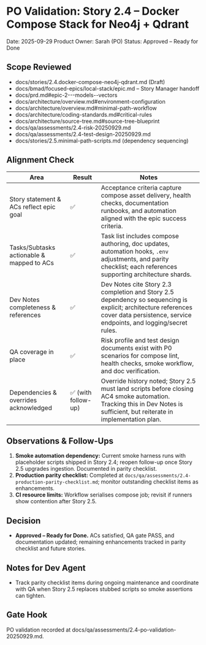 # PO Validation: Story 2.4 – Docker Compose Stack for Neo4j + Qdrant

Date: 2025-09-29
Product Owner: Sarah (PO)
Status: Approved – Ready for Done

## Scope Reviewed
- docs/stories/2.4.docker-compose-neo4j-qdrant.md (Draft)
- docs/bmad/focused-epics/local-stack/epic.md – Story Manager handoff
- docs/prd.md#epic-2---models--vectors
- docs/architecture/overview.md#environment-configuration
- docs/architecture/overview.md#minimal-path-workflow
- docs/architecture/coding-standards.md#critical-rules
- docs/architecture/source-tree.md#source-tree-blueprint
- docs/qa/assessments/2.4-risk-20250929.md
- docs/qa/assessments/2.4-test-design-20250929.md
- docs/stories/2.5.minimal-path-scripts.md (dependency sequencing)

## Alignment Check

| Area | Result | Notes |
| --- | --- | --- |
| Story statement & ACs reflect epic goal | ✅ | Acceptance criteria capture compose asset delivery, health checks, documentation runbooks, and automation aligned with the epic success criteria. |
| Tasks/Subtasks actionable & mapped to ACs | ✅ | Task list includes compose authoring, doc updates, automation hooks, `.env` adjustments, and parity checklist; each references supporting architecture shards. |
| Dev Notes completeness & references | ✅ | Dev Notes cite Story 2.3 completion and Story 2.5 dependency so sequencing is explicit; architecture references cover data persistence, service endpoints, and logging/secret rules. |
| QA coverage in place | ✅ | Risk profile and test design documents exist with P0 scenarios for compose lint, health checks, smoke workflow, and doc verification. |
| Dependencies & overrides acknowledged | ✅ (with follow-up) | Override history noted; Story 2.5 must land scripts before closing AC4 smoke automation. Tracking this in Dev Notes is sufficient, but reiterate in implementation plan. |

## Observations & Follow-Ups
1. **Smoke automation dependency:** Current smoke harness runs with placeholder scripts shipped in Story 2.4; reopen follow-up once Story 2.5 upgrades ingestion. Documented in parity checklist.
2. **Production parity checklist:** Completed at `docs/qa/assessments/2.4-production-parity-checklist.md`; monitor outstanding checklist items as enhancements.
3. **CI resource limits:** Workflow serialises compose job; revisit if runners show contention after Story 2.5.

## Decision
- **Approved – Ready for Done.** ACs satisfied, QA gate PASS, and documentation updated; remaining enhancements tracked in parity checklist and future stories.

## Notes for Dev Agent
- Track parity checklist items during ongoing maintenance and coordinate with QA when Story 2.5 replaces stubbed scripts so smoke assertions can tighten.

## Gate Hook
PO validation recorded at docs/qa/assessments/2.4-po-validation-20250929.md.
